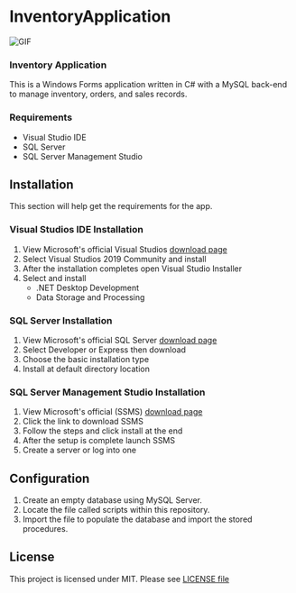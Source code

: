 # InventoryApplication

![GIF](https://github.com/sanjaikrp/Inventory-Application/blob/main/InventoryApp.gif) 

### Inventory Application
This is a Windows Forms application written in C# with a MySQL back-end to manage inventory, orders, and sales records.

### Requirements
* Visual Studio IDE
* SQL Server
* SQL Server Management Studio

## Installation
This section will help get the requirements for the app.

### Visual Studios IDE Installation
1. View Microsoft's official Visual Studios [download page](https://visualstudio.microsoft.com/downloads/)
2. Select Visual Studios 2019 Community and install
3. After the installation completes open Visual Studio Installer
4. Select and install 
    * .NET Desktop Development
    * Data Storage and Processing
    
### SQL Server Installation
1. View Microsoft's official SQL Server [download page](https://www.microsoft.com/en-us/sql-server/sql-server-downloads)
2. Select Developer or Express then download
3. Choose the basic installation type
4. Install at default directory location

### SQL Server Management Studio Installation
1. View Microsoft's official (SSMS) [download page](https://docs.microsoft.com/en-us/sql/ssms/download-sql-server-management-studio-ssms?view=sql-server-ver15)
2. Click the link to download SSMS
3. Follow the steps and click install at the end
4. After the setup is complete launch SSMS
5. Create a server or log into one

 ## Configuration
 1. Create an empty database using MySQL Server.
 2. Locate the file called scripts within this repository.
 3. Import the file to populate the database and import the stored procedures.
 
 
## License
This project is licensed under MIT. Please see [LICENSE file](https://github.com/sanjaikrp/InventoryApplication/blob/main/LICENSE)
